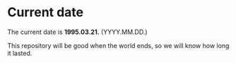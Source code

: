 # Current date

The current date is **1995.03.21.** (YYYY.MM.DD.)

This repository will be good when the world ends, so we will know how long it lasted.